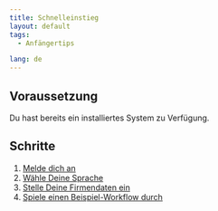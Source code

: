 ```yaml
---
title: Schnelleinstieg
layout: default
tags:
  - Anfängertips

lang: de
---
```


## Voraussetzung

Du hast bereits ein installiertes System zu Verfügung.

## Schritte

1. [Melde dich an](Anmeldung)
1. [Wähle Deine Sprache](SwitchLanguage)
1. [Stelle Deine Firmendaten ein](Ersteinrichtung)
1. [Spiele einen Beispiel-Workflow durch](Workflow_Auftrag_Bis_Rechnung)
